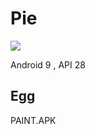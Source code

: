 # Pie

![](https://upload.wikimedia.org/wikipedia/commons/a/aa/Android_P_with_Full_Background.svg)

Android 9 , API 28

## Egg

PAINT.APK
